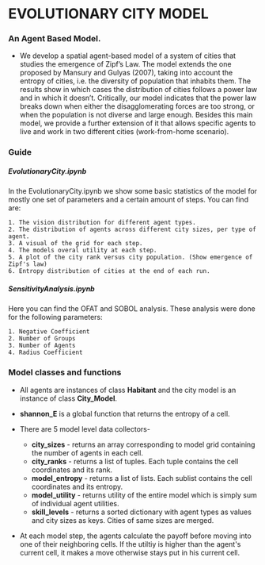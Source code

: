 # EVOLUTIONARY CITY MODEL
### An Agent Based Model.
- We develop a spatial agent-based model of a system of cities that studies the emergence of Zipf’s Law. The model extends the one proposed by Mansury and Gulyas (2007), taking into account the entropy of cities, i.e. the diversity of population that inhabits them. The results show in which cases the distribution of cities follows a power law and in which it doesn’t. Critically, our model indicates that the power law breaks down when either the disagglomerating forces are too strong, or when the population is not diverse and large enough. Besides this main model, we provide a further extension of it that allows specific agents to live and work in two different cities (work-from-home scenario).

### Guide
##### EvolutionaryCity.ipynb
In the EvolutionaryCity.ipynb we show some basic statistics of the model for mostly one set of parameters and a certain amount of steps. You can find are:
    
    1. The vision distribution for different agent types.
    2. The distribution of agents across different city sizes, per type of agent.
    3. A visual of the grid for each step.
    4. The models overal utility at each step.
    5. A plot of the city rank versus city population. (Show emergence of Zipf's law)
    6. Entropy distribution of cities at the end of each run.
 
##### SensitivityAnalysis.ipynb
Here you can find the OFAT and SOBOL analysis. These analysis were done for the following parameters:

    1. Negative Coefficient
    2. Number of Groups
    3. Number of Agents
    4. Radius Coefficient

### Model classes and functions

* All agents are instances of class **Habitant** and the city model is an instance of class **City_Model**. 

* **shannon_E** is a global function that returns the entropy of a cell. 


* There are 5 model level data collectors-
  - **city_sizes** -  returns an array corresponding to model grid containing the number of agents in each cell.   
  - **city_ranks** - returns a list of tuples. Each tuple contains the cell coordinates and its rank.
  - **model_entropy** - returns a list of lists. Each sublist contains the cell coordinates and its entropy.
  - **model_utility** - returns utility of the entire model which is simply sum of individual agent utilities.
  - **skill_levels** - returns a sorted dictionary with agent types as values and city sizes as keys. Cities of same sizes are merged. 


* At each model step, the agents calculate the payoff before moving into one of their neighboring cells. If the utiltiy is higher than the agent's current cell, it makes a move otherwise stays put in his current cell.   

